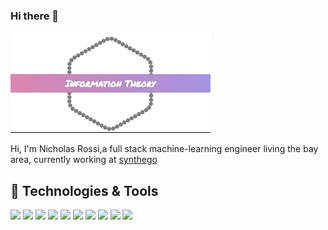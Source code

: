 ### Hi there 👋

![banner_gif](logo_new.gif)

Hi, I'm Nicholas Rossi,a full stack machine-learning engineer living the bay area, currently working at [synthego](https://www.synthego.com/)

  
## 🔧 Technologies & Tools
![](https://img.shields.io/badge/OS-Linux-informational?style=flat&logo=linux&logoColor=white&color=ff69b4)
![](https://img.shields.io/badge/Code-Python-informational?style=flat&logo=python&logoColor=white&color=ff69b4)
![](https://img.shields.io/badge/Code-JavaScript-informational?style=flat&logo=javascript&logoColor=white&color=ff69b4)
![](https://img.shields.io/badge/Shell-Bash-informational?style=flat&logo=gnu-bash&logoColor=white&color=ff69b4)
![](https://img.shields.io/badge/Tools-PostgreSQL-informational?style=flat&logo=postgresql&logoColor=white&color=ff69b4)
![](https://img.shields.io/badge/Tools-Keras-informational?style=flat&logo=Keras&logoColor=white&color=ff69b4)
![](https://img.shields.io/badge/Tools-TensorFlow-informational?style=flat&logo=TensorFlow&logoColor=white&color=ff69b4)
![](https://img.shields.io/badge/Tools-Pandas-informational?style=flat&logo=Pandas&logoColor=white&color=ff69b4)
![](https://img.shields.io/badge/Tools-CIRCLECI-informational?style=flat&logo=CIRCLECI&logoColor=white&color=ff69b4)
![](https://img.shields.io/badge/Cloud-AWS-informational?style=flat&logo=AWS&logoColor=white&color=ff69b4)


